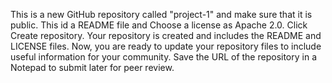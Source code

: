 This is a new GitHub repository called "project-1" and make sure that it is public.
This id a README file and Choose a license  as Apache 2.0.
Click Create repository. Your repository is created and includes the README and LICENSE files. Now, you are ready to update your repository files to include useful information for your community.
Save the URL of the repository in a Notepad to submit later for peer review.
